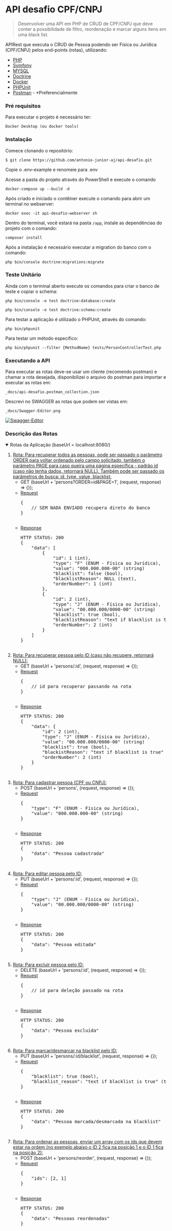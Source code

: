
# API desafio CPF/CNPJ
> Desenvolver uma API em PHP de CRUD de CPF/CNPJ que deve conter a possibilidade de filtro, reordenação e marcar alguns itens em uma black list.

APIRest que executa o CRUD de Pessoa podendo ser Física ou Jurídica (CPF/CNPJ) pelos end-points (rotas), utilizando:
* [PHP](https://www.php.net/)
* [Symfony](https://symfony.com/releases/5.2)
* [MYSQL](https://www.mysql.com/)
* [Doctrine](https://www.doctrine-project.org/)
* [Docker](https://www.docker.com/)
* [PHPUnit](https://phpunit.de/)
* [Postman](https://www.postman.com/) - *Preferencialmente

### Pré requisitos

Para executar o projeto é necessário ter:
```
Docker Desktop (ou docker tools)
```


### Instalação

Comece clonando o repositório:
```
$ git clone https://github.com/antonio-junior-aj/api-desafio.git
```

Copie o .env-example e renomeie para .env

Acesse a pasta do projeto através do PowerShell e execute o comando
```
docker-compose up --build -d
```

Após criado e iniciado o contêiner execute o comando para abrir um terminal no webserver:
```
docker exec -it api-desafio-webserver sh
```

Dentro do terminal, você estará na pasta `/app`, instale as dependências do projeto com o comando:
```
composer install
```

Após a instalação é necessário executar a migration do banco com o comando:
```
php bin/console doctrine:migrations:migrate
```


### Teste Unitário

Ainda com o terminal aberto execute os comandos para criar o banco de teste e copiar o schema:
```
php bin/console -e test doctrine:database:create
```

```
php bin/console -e test doctrine:schema:create
```

Para testar a aplicação é utilizado o PHPUnit, através do comando:
```
php bin/phpunit
```

Para testar um método específico:
```
php bin/phpunit --filter {MethodName} tests/PersonControllerTest.php
```

<!-- TABLE OF CONTENTS -->
### Executando a API

Para executar as rotas deve-se usar um cliente (recomendo postman) e chamar a rota desejada, disponibilizei o arquivo do postman para importar e executar as rotas em:
```
_docs/api-desafio.postman_collection.json
```

Descrevi no SWAGGER as rotas que podem ser vistas em:
```
_docs/Swagger-Editor.png
```
<a href="https://github.com/antonio-junior-aj/api-desafio/_docs/Swagger-Editor.png">
    <img src="https://github.com/antonio-junior-aj/api-desafio/_docs/Swagger-Editor.png" alt="Swagger-Editor" style="max-width:100%;">
</a>


### Descrição das Rotas
<details open="open">
  <summary>Rotas da Aplicação (baseUrl = localhost:8080/)</summary>
  <ol>
    <li>
      <a href="#rota1">
Rota: Para recuperar todos as pessoas, pode ser passado o parâmetro ORDER para voltar ordenado pelo campo solicitado, também o parâmetro PAGE para caso queira uma página específica - padrão id (caso não tenha dados, retornará NULL). Também pode ser passado os parâmetros de busca: id, type, value, blacklist:
      </a>
      <ul>
        <li>
GET (baseUrl + 'persons?ORDER=id&PAGE=1', (request, response) => {});
        </li>
        <li>
            <a href="#built-with">Request</a>
            <br/>
            <pre>
{    
    // SEM NADA ENVIADO recupera direto do banco
}
            </pre>
        </li>
        <li>
            <a href="#built-with">Response</a>
            <br/>
            <pre>
HTTP STATUS: 200
{
    "data": [
        {
            "id": 1 (int),
            "type": "F" (ENUM - Física ou Jurídica),
            "value": "000.000.000-00" (string)
            "blacklist": false (bool),
            "blacklistReason": NULL (text),
            "orderNumber": 1 (int)
        },
        {
            "id": 2 (int),
            "type": "J" (ENUM - Física ou Jurídica),    
            "value": "00.000.000/0000-00" (string)
            "blacklist": true (bool),
            "blacklistReason": "text if blacklist is true" (text),
            "orderNumber": 2 (int)
        }
    ]
}
            </pre>
        </li>
      </ul>
    </li>
    <li>
      <a href="#rota2">
Rota: Para recuperar pessoa pelo ID (caso não recupere, retornará NULL):
      </a>
      <ul>
        <li>
GET (baseUrl + 'persons/:id', (request, response) => {});
        </li>
        <li>
            <a href="#built-with">Request</a>
            <br/>
            <pre>
{    
    // id para recuperar passando na rota
}
            </pre>
        </li>
        <li>
            <a href="#built-with">Response</a>
            <br/>
            <pre>
HTTP STATUS: 200
{
    "data": {
        "id": 2 (int),
        "type": "J" (ENUM - Física ou Jurídica),    
        "value": "00.000.000/0000-00" (string)
        "blacklist": true (bool),
        "blackistReason": "text if blacklist is true" (text),
        "orderNumber": 2 (int)
    }
}
            </pre>
        </li>
      </ul>
    </li>
    <li>
      <a href="#rota3">
Rota: Para cadastrar pessoa (CPF ou CNPJ):
      </a>
      <ul>
        <li>
POST (baseUrl + 'persons', (request, response) => {});
        </li>
        <li>
            <a href="#built-with">Request</a>
            <br/>
            <pre>
{
    "type": "F" (ENUM - Física ou Jurídica),
    "value": "000.000.000-00" (string)
}
            </pre>
        </li>
        <li>
            <a href="#built-with">Response</a>
            <br/>
            <pre>
HTTP STATUS: 200
{
    "data": "Pessoa cadastrada"
}
            </pre>
        </li>
      </ul>
    </li>
    <li>
      <a href="#rota4">
Rota: Para editar pessoa pelo ID:
      </a>
      <ul>
        <li>
PUT (baseUrl + 'persons/:id', (request, response) => {});
        </li>
        <li>
            <a href="#built-with">Request</a>
            <br/>
            <pre>
{    
    "type": "J" (ENUM - Física ou Jurídica),
    "value": "00.000.000/0000-00" (string)
}
            </pre>
        </li>
        <li>
            <a href="#built-with">Response</a>
            <br/>
            <pre>
HTTP STATUS: 200
{
    "data": "Pessoa editada"
}
            </pre>
        </li>
      </ul>
    </li>
    <li>
      <a href="#rota5">
Rota: Para excluir pessoa pelo ID:
      </a>
      <ul>
        <li>
DELETE (baseUrl + 'persons/:id', (request, response) => {});
        </li>
        <li>
            <a href="#built-with">Request</a>
            <br/>
            <pre>
{    
    // id para deleção passado na rota
}
            </pre>
        </li>
        <li>
            <a href="#built-with">Response</a>
            <br/>
            <pre>
HTTP STATUS: 200
{
    "data": "Pessoa excluída"
}
            </pre>
        </li>
      </ul>
    </li>
    <li>
      <a href="#rota6">
Rota: Para marcar/desmarcar na blacklist pelo ID:
      </a>
      <ul>
        <li>
PUT (baseUrl + 'persons/:id/blacklist', (request, response) => {});
        </li>
        <li>
            <a href="#built-with">Request</a>
            <br/>
            <pre>
{            
    "blacklist": true (bool),
    "blacklist_reason": "text if blacklist is true" (text - opcional e caso seja false limpa este capo),
}
            </pre>
        </li>
        <li>
            <a href="#built-with">Response</a>
            <br/>
            <pre>
HTTP STATUS: 200
{
    "data": "Pessoa marcada/desmarcada na blacklist"
}
            </pre>
        </li>
      </ul>
    </li>
    <li>
      <a href="#rota7">
Rota: Para ordenar as pessoas, enviar um array com os ids que devem estar na ordem (no exemplo abaixo o ID 2 fica na posição 1 e o ID 1 fica na posição 2):
      </a>
      <ul>
        <li>
POST (baseUrl + 'persons/reorder', (request, response) => {});
        </li>
        <li>
            <a href="#built-with">Request</a>
            <br/>
            <pre>
{    
    "ids": [2, 1]
}
            </pre>
        </li>
        <li>
            <a href="#built-with">Response</a>
            <br/>
            <pre>
HTTP STATUS: 200
{
    "data": "Pessoas reordenadas"
}
            </pre>
        </li>
      </ul>
    </li>
  </ol>
</details>